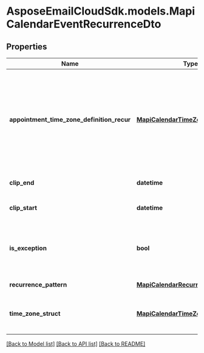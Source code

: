 # AsposeEmailCloudSdk.models.MapiCalendarEventRecurrenceDto
## Properties
Name | Type | Description | Notes
------------ | ------------- | ------------- | -------------
**appointment_time_zone_definition_recur** | [**MapiCalendarTimeZoneDto**](MapiCalendarTimeZoneDto.md) | Time zone information that describes how to convert the meeting date and time on a recurring series to and from UTC.              | [optional] 
**clip_end** | **datetime** | Date of the last instance.              | 
**clip_start** | **datetime** | Date of the first instance.              | 
**is_exception** | **bool** | Value indicating whether the object represents an exception.              | 
**recurrence_pattern** | [**MapiCalendarRecurrencePatternDto**](MapiCalendarRecurrencePatternDto.md) | Recurrence pattern.              | [optional] 
**time_zone_struct** | [**MapiCalendarTimeZoneDto**](MapiCalendarTimeZoneDto.md) | Time zone information for a recurring meeting.              | [optional] 



[[Back to Model list]](README.md#documentation-for-models) [[Back to API list]](README.md#documentation-for-api-endpoints) [[Back to README]](README.md)


